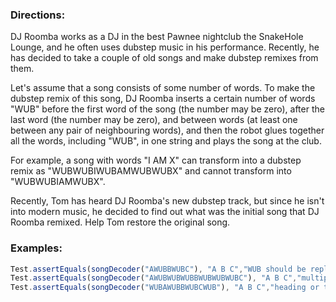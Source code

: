 ### Directions:

DJ Roomba works as a DJ in the best Pawnee nightclub the SnakeHole Lounge, and he often uses dubstep music in his performance. Recently, he has decided to take a couple of old songs and make dubstep remixes from them.

Let's assume that a song consists of some number of words. To make the dubstep remix of this song, DJ Roomba inserts a certain number of words "WUB" before the first word of the song (the number may be zero), after the last word (the number may be zero), and between words (at least one between any pair of neighbouring words), and then the robot glues together all the words, including "WUB", in one string and plays the song at the club.

For example, a song with words "I AM X" can transform into a dubstep remix as "WUBWUBIWUBAMWUBWUBX" and cannot transform into "WUBWUBIAMWUBX".

Recently, Tom has heard DJ Roomba's new dubstep track, but since he isn't into modern music, he decided to find out what was the initial song that DJ Roomba remixed. Help Tom restore the original song.

### Examples:

```javascript
Test.assertEquals(songDecoder("AWUBBWUBC"), "A B C","WUB should be replaced by 1 space");
Test.assertEquals(songDecoder("AWUBWUBWUBBWUBWUBWUBC"), "A B C","multiples WUB should be replaced by only 1 space");
Test.assertEquals(songDecoder("WUBAWUBBWUBCWUB"), "A B C","heading or trailing spaces should be removed");
```